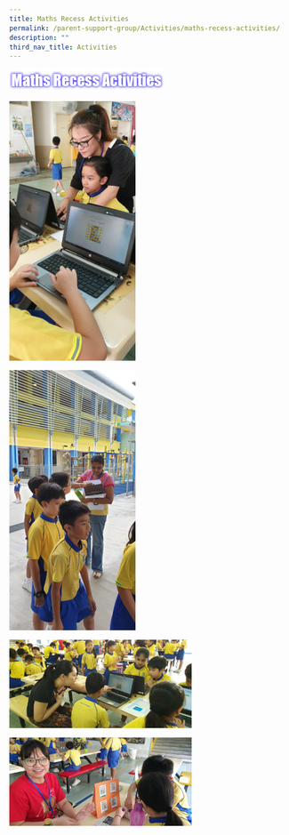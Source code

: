 ```yaml
---
title: Maths Recess Activities
permalink: /parent-support-group/Activities/maths-recess-activities/
description: ""
third_nav_title: Activities
---
```

<img src="/images/Maths%20Recess%20Activities%20(1).png" 
     style="width:55%">

<img src="/images/Maths%20Recess%20Activities1.jpeg" 
     style="width:45%">

<img src="/images/Maths%20Recess%20Activities2.jpeg" 
     style="width:45%">

<img src="/images/Maths%20Recess%20Activities3.jpeg" 
     style="width:65%">

<img src="/images/Maths%20Recess%20Activities4.jpeg" 
     style="width:65%">

